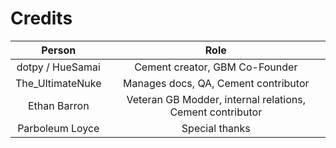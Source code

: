 # Credits

|      Person     |      Role      |
|:---------------:|:--------------:|
| dotpy / HueSamai          | Cement creator, GBM Co-Founder |
| The_UltimateNuke | Manages docs, QA, Cement contributor   |
| Ethan Barron    | Veteran GB Modder, internal relations, Cement contributor     |
| Parboleum Loyce | Special thanks |
